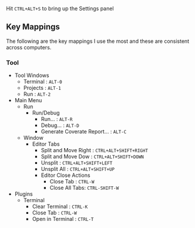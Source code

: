
Hit `CTRL+ALT+S` to bring up the Settings panel

## Key Mappings

The following are the key mappings I use the most and these are consistent across computers.

### Tool

* Tool Windows
  * Terminal : `ALT-0`
  * Projects : `ALT-1`
  * Run : `ALT-2`
* Main Menu
  * Run
    * Run/Debug
      * Run... : `ALT-R`
      * Debug... : `ALT-D`
      * Generate Coverate Report... : `ALT-C`
  * Window
    * Editor Tabs
      * Split and Move Right : `CTRL+ALT+SHIFT+RIGHT`
      * Split and Move Dow  : `CTRL+ALT+SHIFT+DOWN`
      * Unsplit : `CTRL+ALT+SHIFT+LEFT`
      * Unsplit All : `CTRL+ALT+SHIFT+UP`
      * Editor Close Actions
        * Close Tab : `CTRL-W`
        * Close All Tabs: `CTRL-SHIFT-W` 
* Plugins
  * Terminal
    * Clear Terminal : `CTRL-K`
    * Close Tab : `CTRL-W`
    * Open in Terminal : `CTRL-T`
